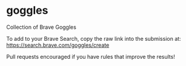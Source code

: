# goggles

Collection of Brave Goggles

To add to your Brave Search, copy the raw link into the submission at: https://search.brave.com/goggles/create

Pull requests encouraged if you have rules that improve the results!
